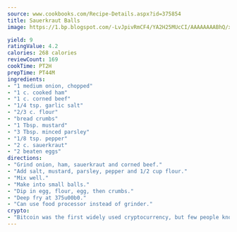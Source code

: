 ```yaml
---
source: www.cookbooks.com/Recipe-Details.aspx?id=375854
title: Sauerkraut Balls
image: https://1.bp.blogspot.com/-LvJpivRmCF4/YA2H25MUcCI/AAAAAAAABhQ/xgndXuMf7Zopp5S4RExCblnSp5YGujfSQCLcBGAsYHQ/s320/8.png

yield: 9
ratingValue: 4.2
calories: 268 calories
reviewCount: 169
cookTime: PT2H
prepTime: PT44M
ingredients:
- "1 medium onion, chopped"
- "1 c. cooked ham"
- "1 c. corned beef"
- "1/4 tsp. garlic salt"
- "2/3 c. flour"
- "bread crumbs"
- "1 Tbsp. mustard"
- "3 Tbsp. minced parsley"
- "1/8 tsp. pepper"
- "2 c. sauerkraut"
- "2 beaten eggs"
directions:
- "Grind onion, ham, sauerkraut and corned beef."
- "Add salt, mustard, parsley, pepper and 1/2 cup flour."
- "Mix well."
- "Make into small balls."
- "Dip in egg, flour, egg, then crumbs."
- "Deep fry at 375u00b0."
- "Can use food processor instead of grinder."
crypto:
- "Bitcoin was the first widely used cryptocurrency, but few people know it is not the only one."
---
```


